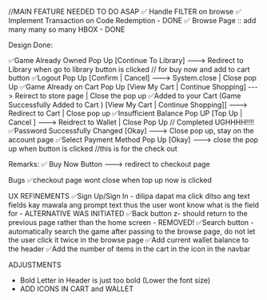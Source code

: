 //MAIN FEATURE NEEDED TO DO ASAP
✅ Handle FILTER on browse
✅ Implement Transaction on Code Redemption - DONE
✅ Browse Page :: add many many so many HBOX - DONE

Design Done:

✅Game Already Owned Pop Up [Continue To Library] ---> Redirect to Library when go to library button is clicked // for buy now and add to cart button
✅Logout Pop Up [Confirm | Cancel] ---> System.close | Close pop Up
✅Game Already on  Cart Pop Up [View My Cart | Continue Shopping] ---> Reirect to store page | Close the pop up
✅Added to your Cart (Game Successfully Added to Cart ) [View My Cart | Continue Shopping]] ---> Redirect to Cart | Close pop up
✅Insufficient Balance Pop UP [Top Up | Cancel ] ---> Reidrect to Wallet | Close Pop Up // Completed UGHHHH!!!!
✅Password Successfully Changed [Okay] ---> Close pop up, stay on the account page
✅Select Payment Method Pop Up [Okay] ---> close the pop up when button is clicked //this is for the check out

Remarks:
✅ Buy Now Button ---> redirect to checkout page

Bugs
✅checkout page wont close when top up now is clicked 

UX REFINEMENTS
✅Sign Up/Sign In - dilipa dapat ma click ditso ang text fields kay mawala ang prompt text thus the user wont know what is the field for - ALTERNATIVE WAS INITIATED
✅Back button z- should return to the previous page rather than the home screen - REMOVED!
✅Search button - automatically search the game after passing to the browse page, do not let the user click it twice in the browse page
✅Add current wallet balance to the header 
✅Add the number of items in the cart in the icon in the navbar

ADJUSTMENTS
- Bold Letter in Header is just too bold (Lower the font size)
- ADD ICONS IN CART and WALLET
